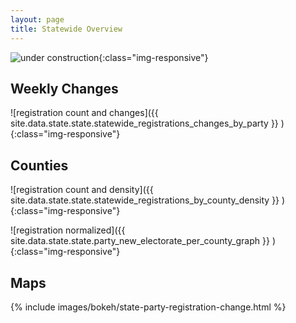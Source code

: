 ```yaml
---
layout: page
title: Statewide Overview
---
```


![under construction](http://textfiles.com/underconstruction/mamagnolia_acresunderconstruction.gif){:class="img-responsive"}

## Weekly Changes

![registration count and changes]({{ site.data.state.state.statewide_registrations_changes_by_party }} ){:class="img-responsive"}

## Counties

![registration count and density]({{ site.data.state.state.statewide_registrations_by_county_density }} ){:class="img-responsive"}

![registration normalized]({{ site.data.state.state.party_new_electorate_per_county_graph }} ){:class="img-responsive"}

## Maps

{% include images/bokeh/state-party-registration-change.html %}
